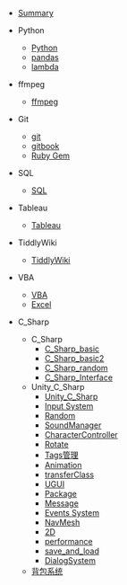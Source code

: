 - [Summary](/Code/summary)

- Python
  - [Python](/Code/Python/Python)
  - [pandas](/Code/Python/pandas)
  - [lambda](/Code/Python/lambda)
  
- ffmpeg
  
  - [ffmpeg](/Code/ffmpeg/ffmpeg)
  
- Git

  - [git](/Code/Git/git)
  - [gitbook](/Code/Git/gitbook)
  - [Ruby Gem](/Code/Git/Gem)

- SQL
  
  - [SQL](/Code/SQL/SQL)
  
- Tableau

  - [Tableau](/Code/Tableau/Tableau)
  
- TiddlyWiki

  - [TiddlyWiki](/Code/TiddlyWiki/Tiddlywiki)
  
- VBA

  - [VBA](/Code/VBA/vba)
  - [Excel](/Code/VBA/excel)

- C_Sharp
  
  - C_Sharp
    - [C_Sharp_basic](/Code/C_Sharp/C_Sharp/C_Sharp_basic)
    - [C_Sharp_basic2](/Code/C_Sharp/C_Sharp/C_Sharp_basic2)
    - [C_Sharp_random](/Code/C_Sharp/C_Sharp/C_Sharp_random)
    - [C_Sharp_Interface](/Code/C_Sharp/C_Sharp/C_Sharp_Interface)
  - Unity_C_Sharp
    - [Unity_C_Sharp](/Code/C_Sharp/Unity_C_Sharp/Unity_C_Sharp)
    - [Input System](/Code/C_Sharp/Unity_C_Sharp/InputSystem)
    - [Random](/Code/C_Sharp/Unity_C_Sharp/random)
    - [SoundManager](/Code/C_Sharp/Unity_C_Sharp/SoundManager)
    - [CharacterController](/Code/C_Sharp/Unity_C_Sharp/CharacterController)
    - [Rotate](/Code/C_Sharp/Unity_C_Sharp/rotate)
    - [Tags管理](/Code/C_Sharp/Unity_C_Sharp/Tags)
    - [Animation](/Code/C_Sharp/Unity_C_Sharp/animation)
    - [transferClass](/Code/C_Sharp/Unity_C_Sharp/transferClass)
    - [UGUI](/Code/C_Sharp/Unity_C_Sharp/UGUI)
    - [Package](/Code/C_Sharp/Unity_C_Sharp/package)
    - [Message](/Code/C_Sharp/Unity_C_Sharp/message)
    - [Events System](/Code/C_Sharp/Unity_C_Sharp/EventsSystem)
    - [NavMesh](/Code/C_Sharp/Unity_C_Sharp/random)
    - [2D](/Code/C_Sharp/Unity_C_Sharp/NavMesh)
    - [performance](/Code/C_Sharp/Unity_C_Sharp/performance)
    - [save_and_load](/Code/C_Sharp/Unity_C_Sharp/saveAndLoad)
    - [DialogSystem](/Code/C_Sharp/Unity_C_Sharp/DialogSystem)
  - [背包系统](/Code/C_Sharp/Unity_C_Sharp/InventorySystem)
    
    

